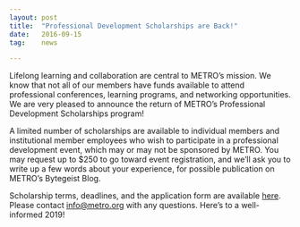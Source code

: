 ```yaml
---
layout: post
title:  "Professional Development Scholarships are Back!"
date:   2016-09-15
tag:	news

---
```

Lifelong learning and collaboration are central to METRO’s mission. We know that not all of our members have funds available to attend professional conferences, learning programs, and networking opportunities. We are very pleased to announce the return of METRO’s Professional Development Scholarships program!

A limited number of scholarships are available to individual members and institutional member employees who wish to participate in a professional development event, which may or may not be sponsored by METRO. You may request up to $250 to go toward event registration, and we’ll ask you to write up a few words about your experience, for possible publication on METRO’s Bytegeist Blog.

Scholarship terms, deadlines, and the application form are available [here](https://docs.google.com/forms/d/1kc7kEEjZcU1pPe9uv85hCfYNcrZCHUyW9dcArUvqDTo/viewform?edit_requested=true). Please contact info@metro.org with any questions. Here’s to a well-informed 2019! 
